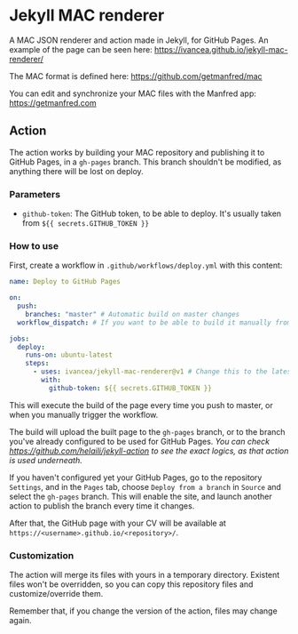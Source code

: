 # Jekyll MAC renderer

A MAC JSON renderer and action made in Jekyll, for GitHub Pages. An example of the page can be seen here: <https://ivancea.github.io/jekyll-mac-renderer/>

The MAC format is defined here: <https://github.com/getmanfred/mac>

You can edit and synchronize your MAC files with the Manfred app: <https://getmanfred.com>

## Action

The action works by building your MAC repository and publishing it to GitHub Pages, in a `gh-pages` branch. This branch shouldn't be modified, as anything there will be lost on deploy.

### Parameters

- `github-token`: The GitHub token, to be able to deploy. It's usually taken from `${{ secrets.GITHUB_TOKEN }}`

### How to use

First, create a workflow in `.github/workflows/deploy.yml` with this content:

```yaml
name: Deploy to GitHub Pages

on:
  push:
    branches: "master" # Automatic build on master changes
  workflow_dispatch: # If you want to be able to build it manually from any branch

jobs:
  deploy:
    runs-on: ubuntu-latest
    steps:
      - uses: ivancea/jekyll-mac-renderer@v1 # Change this to the latest version
        with:
          github-token: ${{ secrets.GITHUB_TOKEN }}
```

This will execute the build of the page every time you push to master, or when you manually trigger the workflow.

The build will upload the built page to the `gh-pages` branch, or to the branch you've already configured to be used for GitHub Pages.
*You can check <https://github.com/helaili/jekyll-action> to see the exact logics, as that action is used underneath.*

If you haven't configured yet your GitHub Pages, go to the repository `Settings`, and in the `Pages` tab, choose `Deploy from a branch` in `Source` and select the `gh-pages` branch. This will enable the site, and launch another action to publish the branch every time it changes.

After that, the GitHub page with your CV will be available at `https://<username>.github.io/<repository>/`.

### Customization

The action will merge its files  with yours in a temporary directory.
Existent files won't be overridden, so you can copy this repository files and customize/override them.

Remember that, if you change the version of the action, files may change again.
